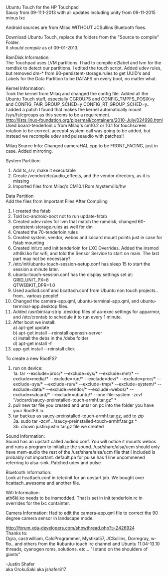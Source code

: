 Ubuntu Touch for the HP Touchpad<br>
Saucy from 09-11.1-2013 with all updates including unity from 09-11-2015 minus lxc<br>

Android sources are from Milaq WITHOUT JCSullins Bluetooth fixes.

Download Ubuntu Touch, replace the folders from the "Source to compile" Folder.<br>
It *should compile* as of 09-01-2013.

RamDisk Information:<br>
The Touchpad uses LVM partitions. I had to compile e2label and lvm for the ramdisk to detect our partitions. I edited the touch script. Added udev rules, but removed dm-* from 60-persistent-storage.rules to get UUID's and Labels for the Data Partition to be DATAFS on every boot, no matter what.

Kernel Information:<br>
Took the kernel from Milaq and changed the config file. Added all the Ubuntu Touch stuff, especially CGROUPS and CONFIG_TMPFS_POSIX=y and CONFIG_FAIR_GROUP_SCHED=y CONFIG_RT_GROUP_SCHED=y..<br>
I added a patch I found that makes the kernel automatically mount /sys/fs/cgroups as this seems to be a requirement.<br>
http://lists.linux-foundation.org/pipermail/containers/2010-July/024998.html<br>
Used board-tenderloin.c from Milaq's cm10.2 or 10.1 for touchscreen rotation to be correct.
accept4 system call was going to be added, but instead we recompile udev and pulseaudio with patches!!<br>

Milaq Source Info:
Changed cameraHAL.cpp to be FRONT_FACING, just in case. Added mirroring.

System Partition:<br>
1. Add ts_srv, make it executable<br>
2. Create /vendor/etc/audio_effects, and the vendor directory, as it is missing<br>
3. Imported files from Milaq's CM10.1 Rom /system/lib/hw<br>

Data Partition<br>
Add the files from Important Files After Compiling<br>
1. I created the fstab<br>
2. Told lxc-android-boot not to run update-fstab<br>
3. Created udev rules for lvm that match the ramdisk, changed 60-persistent-storage.rules as well for dm<br>
4. Created the 70-tenderloin.rules<br>
5. Created system, vendor, webos and sdcard mount points just in case for fstab mounting<br>
6. Created init.rc and init.tenderloin for LXC Overrides. Added the insmod ath6kl.ko for wifi, and told the Sensor Service to start on main. The last part may not be necessary?<br>
7. /etc/init/ubuntu-touch-session-setup.conf has sleep 15 to start the session a minute later.<br>
8. ubuntu-touch-session.conf has the display settings set at:<br>
  GRID_UNIT_PX=8<br>
  QTWEBKIT_DPR=1.0<br>
9. Used audiod.conf and bcattach.conf from Ubuntu non touch projects.. from.. various people!<br>
10. Changed the camera-app.qml, ubuntu-terminal-app.qml, and ubuntu-terminal-app.desktop files.<br>
11. Added /usr/bin/aa-strip .desktop files of aa-exec settings for apparmor, and /etc/crontab to schedule it to run every 1 minute.<br>
12. After boot we install:<br>
a) apt-get update<br>
b) apt-get install --reinstall openssh-server<br>
c) install the debs in the /debs folder<br>
d) apt-get install -f<br>
13. app-get install --reinstall click<br>

To create a new RootFS?<br>
1. run on device: <br>
1a. tar --exclude=proc/* --exclude=sys/* --exclude=mnt/* --exclude=media/* --exclude=run/* --exclude=dev/* --exclude=proc/* --exclude=sys/* --exclude=run/* --exclude=tmp/* --exclude=system/* --exclude=data/* --exclude=vendor/* --exclude=webos/* --exclude=sdcard/* --exclude=ubuntu/* --one-file-system -zcvf "/sdcard/saucy-preinstalled-touch-armhf.tar.gz" *<br>
2. pull new tar file you created and untar on pc into the folder you have your RootFS in.<br>
3. tar backup as saucy-preinstalled-touch-armhf.tar.gz, add to zip<br>
3a. sudo tar -zcvf ../saucy-preinstalled-touch-armhf.tar.gz *<br>
3b. chown justin:justin tar.gz file we created<br>


Sound Information:<br>
Sound has an upstart called audiod.conf. You will notice it mounts webos and runs a program to initialize the sound. /usr/share/alsa/ucm should only have msm-audio the rest of the /usr/share/alsa/ucm file that I included is probably not important. default.pa for pulse has 1 line uncommened referring to alsa-sink.
Patched udev and pulse<br>

Bluetooth Information:<br>
Look at hcattach.conf in /etc/init for an upstart job. We bought over hcattach_awesome and another file.

Wifi Information:<br>
ath6kl.ko needs to be insmodded. That is set in init.tenderloin.rc in overrides for the lxc containter.

Camera Information:
Had to edit the camera-app.qml file to correct the 90 degree camera sensor in landscape mode.

http://forum.xda-developers.com/showthread.php?t=2426924<br>
Thanks to:<br>
Ogra, castrwilliam, CalcProgrammer, Mystikal57, JCSullins, Dorregray, w-flo.. and others from the #ubuntu-touch irc channel and Ubuntu 11.04-13.10 threads, cyanogen roms, solutions. etc... "I stand on the shoulders of giants"<br>

-Justin Shafer<br>
aka OrokuSaki aka jshafer817
